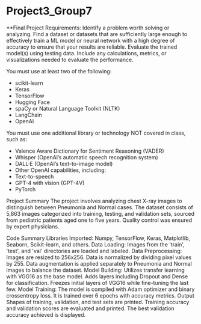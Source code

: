 # Project3_Group7
**Final Project Requirements:
Identify a problem worth solving or analyzing.
Find a dataset or datasets that are sufficiently large enough to effectively train a ML model or neural network with a high degree of accuracy to ensure that your results are reliable.
Evaluate the trained model(s) using testing data. Include any calculations, metrics, or visualizations needed to evaluate the performance.

You must use at least two of the following:
- scikit-learn
- Keras
- TensorFlow
- Hugging Face
- spaCy or Natural Language Toolkit (NLTK)
- LangChain
- OpenAI

You must use one additional library or technology NOT covered in class, such as:
- Valence Aware Dictionary for Sentiment Reasoning (VADER)
- Whisper (OpenAI’s automatic speech recognition system)
- DALL·E (OpenAI’s text-to-image model)
- Other OpenAI capabilities, including:
- Text-to-speech
- GPT-4 with vision (GPT-4V)
- PyTorch

Project Summary
The project involves analyzing chest X-ray images to distinguish between Pneumonia and Normal cases. The dataset consists of 5,863 images categorized into training, testing, and validation sets, sourced from pediatric patients aged one to five years. Quality control was ensured by expert physicians.

Code Summary
Libraries Imported: Numpy, TensorFlow, Keras, Matplotlib, Seaborn, Scikit-learn, and others.
Data Loading: Images from the 'train', 'test', and 'val' directories are loaded and labeled.
Data Preprocessing:
Images are resized to 256x256.
Data is normalized by dividing pixel values by 255.
Data augmentation is applied separately to Pneumonia and Normal images to balance the dataset.
Model Building:
Utilizes transfer learning with VGG16 as the base model.
Adds layers including Dropout and Dense for classification.
Freezes initial layers of VGG16 while fine-tuning the last few.
Model Training: The model is compiled with Adam optimizer and binary crossentropy loss. It is trained over 6 epochs with accuracy metrics.
Output
Shapes of training, validation, and test sets are printed.
Training accuracy and validation scores are evaluated and printed.
The best validation accuracy achieved is displayed.
